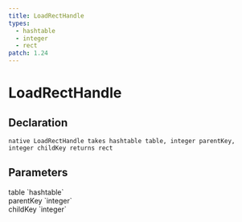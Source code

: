 ```yaml
---
title: LoadRectHandle
types:
  - hashtable
  - integer
  - rect
patch: 1.24
---
```


# LoadRectHandle

## Declaration

```
native LoadRectHandle takes hashtable table, integer parentKey, integer childKey returns rect
```

## Parameters
<dl>
  <dt>table `hashtable`</dt>
  <dd></dd>

  <dt>parentKey `integer`</dt>
  <dd></dd>

  <dt>childKey `integer`</dt>
  <dd></dd>
</dl>